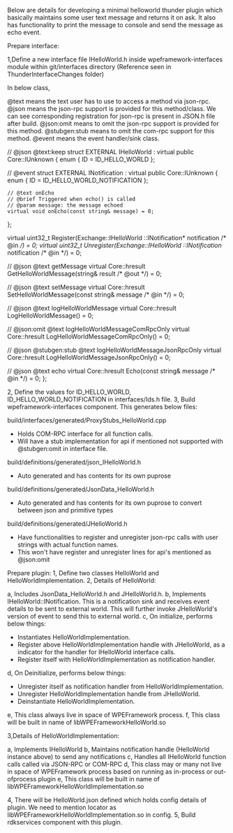 Below are details for developing a minimal helloworld thunder plugin which basically maintains some user text message and returns it on ask. It also has functionality to print the message to console and send the message as echo event.

Prepare interface:

1,Define a new interface file IHelloWorld.h inside wpeframework-interfaces module within git/interfaces directory (Reference seen in ThunderInterfaceChanges folder)

In below class,

@text means the text user has to use to access a method via json-rpc.
@json means the json-rpc support is provided for this method/class. We can see corresponding registration for json-rpc is present in JSON<Interface>.h file after build.
@json:omit means to omit the json-rpc support is provided for this method.
@stubgen:stub means to omit the com-rpc support for this method.
@event means the event handler/sink class.

  // @json @text:keep
struct EXTERNAL IHelloWorld : virtual public Core::IUnknown {
  enum { ID = ID_HELLO_WORLD };

  // @event
  struct EXTERNAL INotification : virtual public Core::IUnknown {
    enum { ID = ID_HELLO_WORLD_NOTIFICATION };

    // @text onEcho
    // @brief Triggered when echo() is called
    // @param message: the message echoed
    virtual void onEcho(const string& message) = 0;
  };


  virtual uint32_t Register(Exchange::IHelloWorld ::INotification* notification /* @in */) = 0;
  virtual uint32_t Unregister(Exchange::IHelloWorld ::INotification* notification /* @in */) = 0;

  // @json @text getMessage
  virtual Core::hresult GetHelloWorldMessage(string& result /* @out */) = 0;

  // @json @text setMessage
  virtual Core::hresult SetHelloWorldMessage(const string& message /* @in */) = 0;

  // @json @text logHelloWorldMessage
  virtual Core::hresult LogHelloWorldMessage() = 0;

  // @json:omit @text logHelloWorldMessageComRpcOnly
  virtual Core::hresult LogHelloWorldMessageComRpcOnly() = 0;

  // @json @stubgen:stub @text logHelloWorldMessageJsonRpcOnly
  virtual Core::hresult LogHelloWorldMessageJsonRpcOnly() = 0;

  // @json @text echo
  virtual Core::hresult Echo(const string& message /* @in */) = 0;
};

2, Define the values for ID_HELLO_WORLD, ID_HELLO_WORLD_NOTIFICATION in interfaces/Ids.h file.
3, Build wpeframework-interfaces component.
This generates below files:

build/interfaces/generated/ProxyStubs_HelloWorld.cpp
- Holds COM-RPC interface for all function calls.
- Will have a stub implementation for api if mentioned not supported with @stubgen:omit in interface file.

build/definitions/generated/json_IHelloWorld.h
- Auto generated and has contents for its own puprose

build/definitions/generated/JsonData_HelloWorld.h
- Auto generated and has contents for its own puprose to convert between json and primitive types

build/definitions/generated/JHelloWorld.h
- Have functionalities to register and unregister json-rpc calls with user strings with actual function names.
- This won't have register and unregister lines for api's mentioned as @json:omit

Prepare plugin:
1, Define two classes HelloWorld and HelloWorldImplementation.
2, Details of HelloWorld:

a, Includes JsonData_HelloWorld.h and JHelloWorld.h.
b, Implements IHelloWorld::INotification. This is a notification sink and receives event details to be sent to external world. This will further invoke JHelloWorld's version of event to send this to external world.
c, On initialize, performs below things:
- Instantiates HelloWorldImplementation.
- Register above HelloWorldImplementation handle with JHelloWorld, as a indicator for the handler for IHelloWorld interface calls.
- Register itself with HelloWorldImplementation as notification handler.

d, On Deinitialize, performs below things:
- Unregister itself as notification handler from HelloWorldImplementation.
- Unregister HelloWorldImplementation handle from JHelloWorld.
- Deinstantiate HelloWorldImplementation.

e, This class always live in space of WPEFramework process.
f, This class will be built in name of libWPEFrameworkHelloWorld.so


3,Details of HelloWorldImplementation:

a, Implements IHelloWorld
b, Maintains notification handle (HelloWorld instance above) to send any notifications
c, Handles all IHelloWorld function calls called via JSON-RPC or COM-RPC
d, This class may or many not live in space of WPEFramework process based on running as in-process or out-ofprocess plugin
e, This class will be built in name of libWPEFrameworkHelloWorldImplementation.so

4, There will be HelloWorld.json defined which holds config details of plugin. We need to mention locator as libWPEFrameworkHelloWorldImplementation.so in config.
5, Build rdkservices component with this plugin.

